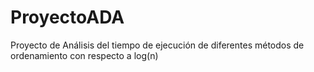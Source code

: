 # ProyectoADA
Proyecto de Análisis del tiempo de ejecución de diferentes métodos de ordenamiento con respecto a log(n)
